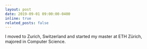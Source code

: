 ```yaml
---
layout: post
date: 2019-09-01 09:00:00-0400
inline: true
related_posts: false
---
```


I moved to Zurich, Switzerland and started my master at ETH Zürich, majored in Computer Science.
